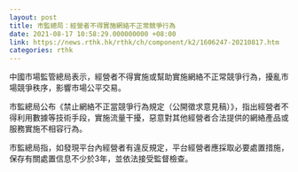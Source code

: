 ```yaml
---
layout: post
title: 市監總局：經營者不得實施網絡不正常競爭行為
date: 2021-08-17 10:58:29.000000000 +08:00
link: https://news.rthk.hk/rthk/ch/component/k2/1606247-20210817.htm
categories: rthk
---
```


中國市場監管總局表示，經營者不得實施或幫助實施網絡不正常競爭行為，擾亂市場競爭秩序，影響市場公平交易。

市監總局公布《禁止網絡不正當競爭行為規定（公開徵求意見稿）》，指出經營者不得利用數據等技術手段，實施流量干擾，惡意對其他經營者合法提供的網絡產品或服務實施不相容行為。

市監總局指，如發現平台內經營者有違反規定，平台經營者應採取必要處置措施，保存有關處置信息不少於3年，並依法接受監督檢查。
